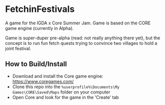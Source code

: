 # FetchinFestivals
A game for the IGDA x Core Summer Jam. Game is based on the CORE game engine (currently in Alpha).

Game is super-duper pre-alpha (read: not really anything there yet), but the concept is to run fun 
fetch quests trying to convince two villages to hold a joint festival.

## How to Build/Install
* Download and install the Core game engine: https://www.coregames.com/
* Clone this repo into the `%userprofile%\Documents\My Games\CORE\Saved\Maps` folder on your computer
* Open Core and look for the game in the 'Create' tab
